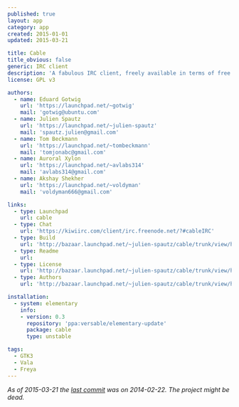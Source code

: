 ```yaml
---
published: true
layout: app
category: app
created: 2015-01-01
updated: 2015-03-21

title: Cable
title_obvious: false
generic: IRC client
description: 'A fabulous IRC client, freely available in terms of free beer and free speech.'
license: GPL v3

authors:
  - name: Eduard Gotwig
    url: 'https://launchpad.net/~gotwig'
    mail: 'gotwig@ubuntu.com'
  - name: Julien Spautz
    url: 'https://launchpad.net/~julien-spautz'
    mail: 'spautz.julien@gmail.com'
  - name: Tom Beckmann
    url: 'https://launchpad.net/~tombeckmann'
    mail: 'tomjonabc@gmail.com'
  - name: Auroral Xylon
    url: 'https://launchpad.net/~avlabs314'
    mail: 'avlabs314@gmail.com'
  - name: Akshay Shekher
    url: 'https://launchpad.net/~voldyman'
    mail: 'voldyman666@gmail.com'

links:
  - type: Launchpad
    url: cable
  - type: Chat
    url: 'https://kiwiirc.com/client/irc.freenode.net/?#cableIRC'
  - type: Build
    url: 'http://bazaar.launchpad.net/~julien-spautz/cable/trunk/view/head:/INSTALL'
  - type: Readme
    url:
  - type: License
    url: 'http://bazaar.launchpad.net/~julien-spautz/cable/trunk/view/head:/COPYING'
  - type: Authors
    url: 'http://bazaar.launchpad.net/~julien-spautz/cable/trunk/view/head:/AUTHORS'

installation:
  - system: elementary
    info:
    - version: 0.3
      repository: 'ppa:versable/elementary-update'
      package: cable
      type: unstable

tags:
  - GTK3
  - Vala
  - Freya
---
```


*As of 2015-03-21 the [last commit](https://code.launchpad.net/cable) was on 2014-02-22. The project might be dead.*